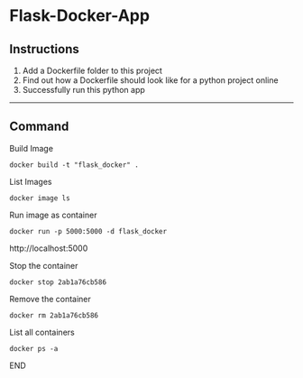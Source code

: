 # Flask-Docker-App

## Instructions

1. Add a Dockerfile folder to this project
1. Find out how a Dockerfile should look like for a python project online
1. Successfully run this python app

---

## Command

Build Image

```
docker build -t "flask_docker" .
```

List Images

```
docker image ls
```

Run image as container

```
docker run -p 5000:5000 -d flask_docker
```

http://localhost:5000

Stop the container

```
docker stop 2ab1a76cb586
```

Remove the container

```
docker rm 2ab1a76cb586
```

List all containers

```
docker ps -a
```

END
